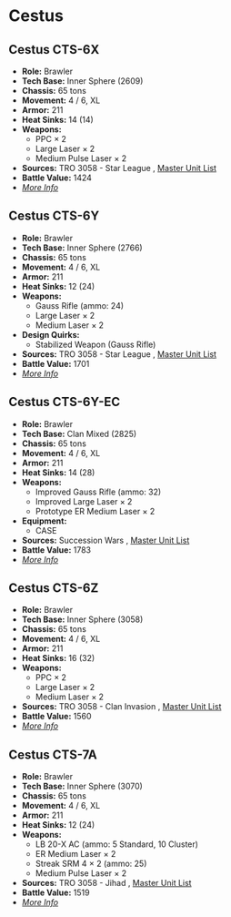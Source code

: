 # Cestus 

## Cestus CTS-6X 

- **Role:** Brawler 
- **Tech Base:** Inner Sphere (2609) 
- **Chassis:** 65 tons 
- **Movement:** 4 / 6, XL 
- **Armor:** 211 
- **Heat Sinks:** 14 (14) 
- **Weapons:** 
  - PPC × 2 
  - Large Laser × 2 
  - Medium Pulse Laser × 2 
- **Sources:** TRO 3058 - Star League , [Master Unit List](http://masterunitlist.info/Unit/Details/532/cestus-cts-6x) 
- **Battle Value:** 1424 
- [*More Info*](cestus/cestus_cts-6x.md) 

## Cestus CTS-6Y 

- **Role:** Brawler 
- **Tech Base:** Inner Sphere (2766) 
- **Chassis:** 65 tons 
- **Movement:** 4 / 6, XL 
- **Armor:** 211 
- **Heat Sinks:** 12 (24) 
- **Weapons:** 
  - Gauss Rifle (ammo: 24) 
  - Large Laser × 2 
  - Medium Laser × 2 
- **Design Quirks:** 
  - Stabilized Weapon (Gauss Rifle) 
- **Sources:** TRO 3058 - Star League , [Master Unit List](http://masterunitlist.info/Unit/Details/533/cestus-cts-6y) 
- **Battle Value:** 1701 
- [*More Info*](cestus/cestus_cts-6y.md) 

## Cestus CTS-6Y-EC 

- **Role:** Brawler 
- **Tech Base:** Clan Mixed (2825) 
- **Chassis:** 65 tons 
- **Movement:** 4 / 6, XL 
- **Armor:** 211 
- **Heat Sinks:** 14 (28) 
- **Weapons:** 
  - Improved Gauss Rifle (ammo: 32) 
  - Improved Large Laser × 2 
  - Prototype ER Medium Laser × 2 
- **Equipment:** 
  - CASE 
- **Sources:** Succession Wars , [Master Unit List](http://masterunitlist.info/Unit/Details/7681/cestus-cts-6y-ec) 
- **Battle Value:** 1783 
- [*More Info*](cestus/cestus_cts-6y-ec.md) 

## Cestus CTS-6Z 

- **Role:** Brawler 
- **Tech Base:** Inner Sphere (3058) 
- **Chassis:** 65 tons 
- **Movement:** 4 / 6, XL 
- **Armor:** 211 
- **Heat Sinks:** 16 (32) 
- **Weapons:** 
  - PPC × 2 
  - Large Laser × 2 
  - Medium Laser × 2 
- **Sources:** TRO 3058 - Clan Invasion , [Master Unit List](http://masterunitlist.info/Unit/Details/534/cestus-cts-6z) 
- **Battle Value:** 1560 
- [*More Info*](cestus/cestus_cts-6z.md) 

## Cestus CTS-7A 

- **Role:** Brawler 
- **Tech Base:** Inner Sphere (3070) 
- **Chassis:** 65 tons 
- **Movement:** 4 / 6, XL 
- **Armor:** 211 
- **Heat Sinks:** 12 (24) 
- **Weapons:** 
  - LB 20-X AC (ammo: 5 Standard, 10 Cluster) 
  - ER Medium Laser × 2 
  - Streak SRM 4 × 2 (ammo: 25) 
  - Medium Pulse Laser × 2 
- **Sources:** TRO 3058 - Jihad , [Master Unit List](http://masterunitlist.info/Unit/Details/535/cestus-cts-7a) 
- **Battle Value:** 1519 
- [*More Info*](cestus/cestus_cts-7a.md) 


